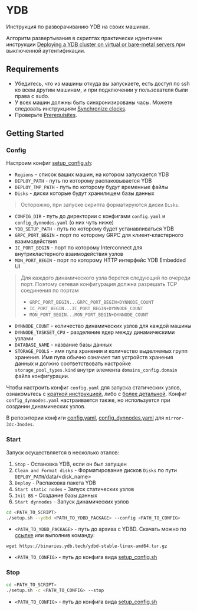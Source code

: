 # YDB

Инструкция по разворачиванию YDB на своих машинах.

Алгоритм развертывания в скриптах практически идентичен инструкции [Deploying a YDB cluster on virtual or bare-metal servers
](https://ydb.tech/en/docs/deploy/manual/deploy-ydb-on-premises) при выключенной аутентификации. 

## Requirements
+ Убедитесь, что из машины откуда вы запускаете, есть доступ по ssh ко всем другим машинам,
и при подключении у пользователя были права с sudo.
+ У всех машин должны быть синхронизированы часы. Можете следовать инструкциям [Synchronize clocks](https://www.digitalocean.com/community/tutorials/how-to-set-up-time-synchronization-on-ubuntu-20-04).
+ Проверьте [Prerequisites](https://ydb.tech/en/docs/deploy/manual/deploy-ydb-on-premises#requirements).

## Getting Started

### Config
Настроим конфиг [setup_config.sh](setup_config.sh):
+ `Regions` - список ваших машин, на котором запускается YDB
+ `DEPLOY_PATH` - путь по которому распаковывается YDB
+ `DEPLOY_TMP_PATH` - путь по которому будут временные файлы
+ `Disks` - диски которые будут хранилищем базы данных
> Осторожно, при запуске скрипта форматируются диски `Disks`.
+ `CONFIG_DIR` - путь до директории с конфигами `config.yaml` и `config_dynnodes.yaml` (о них чуть ниже)
+ `YDB_SETUP_PATH` - путь по которому будет устанавливаться YDB
+ `GRPC_PORT_BEGIN` - порт по которому GRPC для клиент-кластерного взаимодействия
+ `IC_PORT_BEGIN` - порт по которому Interconnect для внутрикластерного взаимодействия узлов
+ `MON_PORT_BEGIN` - порт по которому HTTP интерфейс YDB Embedded UI
> Для каждого динамического узла берется следующий по очереди порт. Поэтому сетевая конфигурация
> должна разрешать TCP соединения по портам
> + `GRPC_PORT_BEGIN...GRPC_PORT_BEGIN+DYNNODE_COUNT`
> + `IC_PORT_BEGIN...IC_PORT_BEGIN+DYNNODE_COUNT`
> + `MON_PORT_BEGIN...MON_PORT_BEGIN+DYNNODE_COUNT`
+ `DYNNODE_COUNT` - количество динамических узлов для каждой машины
+ `DYNNODE_TASKSET_CPU` - разделение ядер между динамическими узлами
+ `DATABASE_NAME` - название базы данных
+ `STORAGE_POOLS` - имя пула хранения и количество выделяемых групп хранения. 
Имя пула обычно означает тип устройств хранения данных и должно соответствовать
настройке `storage_pool_types.kind` внутри элемента `domains_config.domain` файла
конфигурации.

Чтобы настроить конфиг `config.yaml` для запуска статических узлов,
ознакомьтесь с [краткой инструкцией](https://ydb.tech/en/docs/deploy/manual/deploy-ydb-on-premises#config),
либо с [более детальной](https://ydb.tech/en/docs/deploy/configuration/config).
Конфиг `config_dynnodes.yaml` настраивается также, но
используется при создании динамических узлов.

В репозитории конфиги [config.yaml](./configs/config.yaml), [config_dynnodes.yaml](./configs/config_dynnodes.yaml) для `mirror-3dc-3nodes`.

### Start
Запуск осуществляется в несколько этапов:
1. `Stop` - Остановка YDB, если он был запущен
2. `Clean and Format disks` - Форматирование дисков `Disks` по пути `DEPLOY_PATH`/data/<disk_name>
3. `Deploy` - Распаковка пакета YDB
4. `Start static nodes` - Запуск статических узлов
5. `Init BS` - Создание базы данных
6. `Start dynnodes` - Запуск динамических узлов

```sh
cd <PATH_TO_SCRIPT>
./setup.sh --ydbd <PATH_TO_YDBD_PACKAGE> --config <PATH_TO_CONFIG>
```
+ `<PATH_TO_YDBD_PACKAGE>` - путь до архива с YDBD. Скачать можно по [ссылке](https://binaries.ydb.tech/ydbd-stable-linux-amd64.tar.gz) или выполнив команду:
```shell
wget https://binaries.ydb.tech/ydbd-stable-linux-amd64.tar.gz
```
+ `<PATH_TO_CONFIG>` - путь до конфига вида [setup_config.sh](setup_config.sh)

### Stop
```sh
cd <PATH_TO_SCRIPT>
./setup.sh -c <PATH_TO_CONFIG> --stop
```
+ `<PATH_TO_CONFIG>` - путь до конфига вида [setup_config.sh](setup_config.sh)
